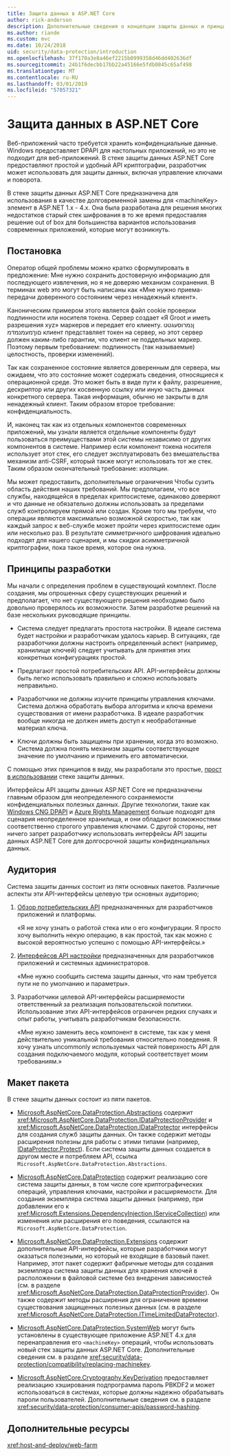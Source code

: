 ```yaml
---
title: Защита данных в ASP.NET Core
author: rick-anderson
description: Дополнительные сведения о концепции защиты данных и принципы проектирования API защиты данных ASP.NET Core.
ms.author: riande
ms.custom: mvc
ms.date: 10/24/2018
uid: security/data-protection/introduction
ms.openlocfilehash: 37f170a3e8a46ef2215b0999358d46dd402636df
ms.sourcegitcommit: 24b1f6decbb17bb22a45166e5fdb0845c65af498
ms.translationtype: MT
ms.contentlocale: ru-RU
ms.lasthandoff: 03/01/2019
ms.locfileid: "57057321"
---
```

# <a name="aspnet-core-data-protection"></a>Защита данных в ASP.NET Core

Веб-приложений часто требуется хранить конфиденциальные данные. Windows предоставляет DPAPI для настольных приложений, но это не подходит для веб-приложений. В стеке защиты данных ASP.NET Core предоставляют простой и удобный API криптографии, разработчик может использовать для защиты данных, включая управление ключами и поворота.

В стеке защиты данных ASP.NET Core предназначена для использования в качестве долговременной замены для &lt;machineKey&gt; элемент в ASP.NET 1.x - 4.x. Она была разработана для решения многих недостатков старый стек шифрования в то же время предоставляя решение out of box для большинства вариантов использования современных приложений, которые могут возникнуть.

## <a name="problem-statement"></a>Постановка

Оператор общей проблемы можно кратко сформулировать в предложение: Мне нужно сохранить достоверную информацию для последующего извлечения, но я не доверяю механизм сохранения. В терминах web это могут быть написаны как «Мне нужно приема-передачи доверенного состоянием через ненадежный клиент».

Каноническим примером этого является файл cookie проверки подлинности или носителя токена. Сервер создает «Я Groot и иметь разрешения xyz» маркеров и передает его клиенту. ןנמרוסעגטט םוךמעמנמדמ клиент представляет токен на сервер, но этот сервер должен каким-либо гарантии, что клиент не поддельных маркер. Поэтому первым требованием: подлинность (так называемые) целостность, проверки изменений).

Так как сохраненное состояние является доверенным для сервера, мы ожидаем, что это состояние может содержать сведения, относящиеся к операционной среде. Это может быть в виде пути к файлу, разрешение, дескриптор или других косвенную ссылку или иную часть данных конкретного сервера. Такая информация, обычно не закрыты в для ненадежный клиент. Таким образом второе требование: конфиденциальность.

И, наконец так как из отдельных компонентов современных приложений, мы узнали является отдельные компоненты будут пользоваться преимуществами этой системы независимо от других компонентов в системе. Например если компонент токена носителя использует этот стек, его следует эксплуатировать без вмешательства механизм anti-CSRF, который также могут использовать тот же стек. Таким образом окончательный требование: изоляции.

Мы может предоставить, дополнительные ограничения Чтобы сузить область действия наших требований. Мы предполагаем, что все службы, находящейся в пределах криптосистеме, одинаково доверяют и что данные не обязательно должны использовать за пределами служб контролируем прямой или создан. Кроме того мы требуем, что операции являются максимально возможной скоростью, так как каждый запрос к веб-службе может пройти через криптосистеме один или несколько раз. В результате симметричного шифрования идеально подходят для нашего сценария, и мы скидки асимметричной криптографии, пока такое время, которое она нужна.

## <a name="design-philosophy"></a>Принципы разработки

Мы начали с определения проблем в существующий комплект. После создания, мы опрошенных сферу существующих решений и предполагает, что нет существующего решения необходимо было довольно проверялось их возможности. Затем разработке решений на базе нескольких руководящие принципы.

* Система следует предлагать простота настройки. В идеале система будет настройки и разработчикам удалось карьер. В ситуациях, где разработчики должны настроить определенный аспект (например, хранилище ключей) следует учитывать для принятия этих конкретных конфигурациях простой.

* Предлагают простой потребительских API. API-интерфейсы должны быть легко использовать правильно и сложно использовать неправильно.

* Разработчики не должны изучите принципы управления ключами. Система должна обработать выбора алгоритма и ключа времени существования от имени разработчика. В идеале разработчик вообще никогда не должен иметь доступ к необработанные материал ключа.

* Ключи должны быть защищены при хранении, когда это возможно. Система должна понять механизм защиты соответствующее значение по умолчанию и применить его автоматически.

С помощью этих принципов в виду, мы разработали это простые, [прост в использовании](xref:security/data-protection/using-data-protection) стеке защиты данных.

Интерфейсы API защиты данных ASP.NET Core не предназначены главным образом для неопределенного сохраняемости конфиденциальных полезных данных. Другие технологии, такие как [Windows CNG DPAPI](https://msdn.microsoft.com/library/windows/desktop/hh706794%28v=vs.85%29.aspx) и [Azure Rights Management](/rights-management/) больше подходят для сценария неопределенное хранилища, и они обладают возможностями соответственно строгого управления ключами. С другой стороны, нет ничего запрет разработчику использовать интерфейсы API защиты данных ASP.NET Core для долгосрочной защиты конфиденциальных данных.

## <a name="audience"></a>Аудитория

Система защиты данных состоит из пяти основных пакетов. Различные аспекты эти API-интерфейсы целевую три основных аудиторию;

1. [Обзор потребительских API](xref:security/data-protection/consumer-apis/overview) предназначенных для разработчиков приложений и платформы.

   «Я не хочу узнать о работой стека или о его конфигурации. Я просто хочу выполнить некую операцию, в как простой, так как можно с высокой вероятностью успешно с помощью API-интерфейсы.»

2. [Интерфейсов API настройки](xref:security/data-protection/configuration/overview) предназначенных для разработчиков приложений и системных администраторов.

   «Мне нужно сообщить система защиты данных, что нам требуется пути не по умолчанию и параметры».

3. Разработчики целевой API-интерфейсы расширяемости ответственный за реализация пользовательской политики. Использование этих API-интерфейсов ограничен редких случаях и опыт работы, учитывать разработчикам безопасности.

   «Мне нужно заменить весь компонент в системе, так как у меня действительно уникальной требования относительно поведения. Я хочу узнать uncommonly используемых частей поверхность API для создания подключаемого модуля, который соответствует моим требованиям.»

## <a name="package-layout"></a>Макет пакета

В стеке защиты данных состоит из пяти пакетов.

* [Microsoft.AspNetCore.DataProtection.Abstractions](https://www.nuget.org/packages/Microsoft.AspNetCore.DataProtection.Abstractions/) содержит <xref:Microsoft.AspNetCore.DataProtection.IDataProtectionProvider> и <xref:Microsoft.AspNetCore.DataProtection.IDataProtector> интерфейсы для создания служб защиты данных. Он также содержит методы расширения полезны для работы с этими типами (например, [IDataProtector.Protect](xref:Microsoft.AspNetCore.DataProtection.DataProtectionCommonExtensions.Protect*)). Если система защиты данных создается в другом месте и потребляем API, ссылка `Microsoft.AspNetCore.DataProtection.Abstractions`.

* [Microsoft.AspNetCore.DataProtection](https://www.nuget.org/packages/Microsoft.AspNetCore.DataProtection/) содержит реализацию core система защиты данных, в том числе core криптографических операций, управления ключами, настройки и расширяемости. Для создания экземпляра система защиты данных (например, при добавлении его к <xref:Microsoft.Extensions.DependencyInjection.IServiceCollection>) или изменения или расширения его поведения, ссылаются на `Microsoft.AspNetCore.DataProtection`.

* [Microsoft.AspNetCore.DataProtection.Extensions](https://www.nuget.org/packages/Microsoft.AspNetCore.DataProtection.Extensions/) содержит дополнительные API-интерфейсы, которые разработчики могут оказаться полезными, но который не входящие в базовый пакет. Например, этот пакет содержит фабричные методы для создания экземпляра система защиты данных для хранения ключей в расположении в файловой системе без внедрения зависимостей (см. в разделе <xref:Microsoft.AspNetCore.DataProtection.DataProtectionProvider>). Он также содержит методы расширения для ограничение времени существования защищенных полезных данных (см. в разделе <xref:Microsoft.AspNetCore.DataProtection.ITimeLimitedDataProtector>).

* [Microsoft.AspNetCore.DataProtection.SystemWeb](https://www.nuget.org/packages/Microsoft.AspNetCore.DataProtection.SystemWeb/) могут быть установлены в существующее приложение ASP.NET 4.x для перенаправления его `<machineKey>` операций, чтобы использовать новый стек защиты данных ASP.NET Core. Дополнительные сведения см. в разделе <xref:security/data-protection/compatibility/replacing-machinekey>.

* [Microsoft.AspNetCore.Cryptography.KeyDerivation](https://www.nuget.org/packages/Microsoft.AspNetCore.Cryptography.KeyDerivation/) предоставляет реализацию хэширования подпрограмма пароль PBKDF2 и может использоваться в системах, которые должны надежно обрабатывать пароли пользователей. Дополнительные сведения см. в разделе <xref:security/data-protection/consumer-apis/password-hashing>.

## <a name="additional-resources"></a>Дополнительные ресурсы

<xref:host-and-deploy/web-farm>
